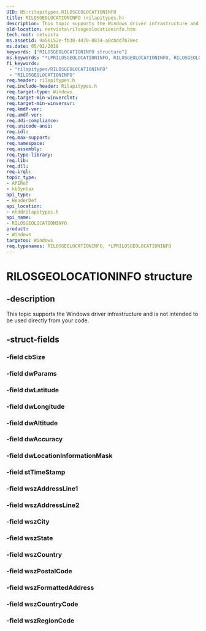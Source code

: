 ```yaml
---
UID: NS:rilapitypes.RILOSGEOLOCATIONINFO
title: RILOSGEOLOCATIONINFO (rilapitypes.h)
description: This topic supports the Windows driver infrastructure and is not intended to be used directly from your code.
old-location: netvista\rilosgeolocationinfo.htm
tech.root: netvista
ms.assetid: 9a56152e-fb38-4470-8834-a0cbdd7b70ec
ms.date: 05/02/2018
keywords: ["RILOSGEOLOCATIONINFO structure"]
ms.keywords: "*LPRILOSGEOLOCATIONINFO, RILOSGEOLOCATIONINFO, RILOSGEOLOCATIONINFO structure [Network Drivers Starting with Windows Vista], netvista.rilosgeolocationinfo, ntddrilapitypes/RILOSGEOLOCATIONINFO"
f1_keywords:
 - "rilapitypes/RILOSGEOLOCATIONINFO"
 - "RILOSGEOLOCATIONINFO"
req.header: rilapitypes.h
req.include-header: Rilapitypes.h
req.target-type: Windows
req.target-min-winverclnt: 
req.target-min-winversvr: 
req.kmdf-ver: 
req.umdf-ver: 
req.ddi-compliance: 
req.unicode-ansi: 
req.idl: 
req.max-support: 
req.namespace: 
req.assembly: 
req.type-library: 
req.lib: 
req.dll: 
req.irql: 
topic_type:
- APIRef
- kbSyntax
api_type:
- HeaderDef
api_location:
- ntddrilapitypes.h
api_name:
- RILOSGEOLOCATIONINFO
product:
- Windows
targetos: Windows
req.typenames: RILOSGEOLOCATIONINFO, *LPRILOSGEOLOCATIONINFO
---
```


# RILOSGEOLOCATIONINFO structure


## -description


This topic supports the Windows driver infrastructure and is not intended to be used directly from your code.


## -struct-fields




### -field cbSize


### -field dwParams


### -field dwLatitude


### -field dwLongitude


### -field dwAltitude


### -field dwAccuracy


### -field dwLocationInformationMask


### -field stTimeStamp


### -field wszAddressLine1


### -field wszAddressLine2


### -field wszCity


### -field wszState


### -field wszCountry


### -field wszPostalCode


### -field wszFormattedAddress


### -field wszCountryCode


### -field wszRegionCode

